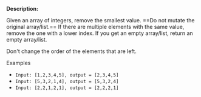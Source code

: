 **Description:**

Given an array of integers, remove the smallest value. ==Do not mutate the original array/list.== If there are multiple elements with the same value, remove the one with a lower index. If you get an empty array/list, return an empty array/list.

Don't change the order of the elements that are left.

Examples

- `Input: [1,2,3,4,5], output = [2,3,4,5]`
- `Input: [5,3,2,1,4], output = [5,3,2,4]`
- `Input: [2,2,1,2,1], output = [2,2,2,1]`
